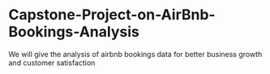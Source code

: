 # Capstone-Project-on-AirBnb-Bookings-Analysis
We will give the analysis of airbnb bookings data for better business growth and customer satisfaction


